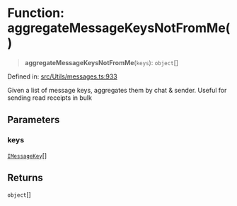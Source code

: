 # Function: aggregateMessageKeysNotFromMe()

> **aggregateMessageKeysNotFromMe**(`keys`): `object`[]

Defined in: [src/Utils/messages.ts:933](https://github.com/Fokusdotid/Baileys/blob/acae94a55f1d32612d8d312d52b001d93f2ac5e2/src/Utils/messages.ts#L933)

Given a list of message keys, aggregates them by chat & sender. Useful for sending read receipts in bulk

## Parameters

### keys

[`IMessageKey`](../namespaces/proto/interfaces/IMessageKey.md)[]

## Returns

`object`[]
